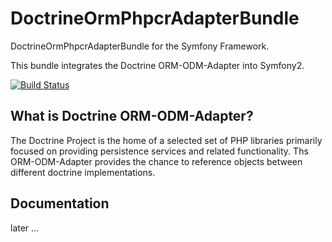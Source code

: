 # DoctrineOrmPhpcrAdapterBundle

DoctrineOrmPhpcrAdapterBundle for the Symfony Framework.

This bundle integrates the Doctrine ORM-ODM-Adapter into Symfony2.

[![Build Status](https://secure.travis-ci.org/doctrine/DoctrinePHPCRBundle.png)](http://travis-ci.org/doctrine/DoctrinePHPCRBundle)

## What is Doctrine ORM-ODM-Adapter?

The Doctrine Project is the home of a selected set of PHP libraries primarily focused on providing persistence
services and related functionality. Ths ORM-ODM-Adapter provides the chance to reference objects between different
doctrine implementations.


## Documentation

later ...